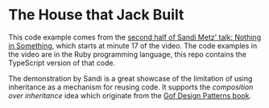 # The House that Jack Built

This code example comes from the [second half of Sandi Metz' talk: Nothing in Something](https://www.youtube.com/watch?v=29MAL8pJImQ&start=1022), which starts at minute 17 of the video.
The code examples in the video are in the Ruby programming language, this repo contains
the TypeScript version of that code.

The demonstration by Sandi is a great showcase of the limitation of using inheritance
as a mechanism for reusing code. It supports the *composition over inheritance* idea
which originate from the [Gof Design Patterns book](https://www.amazon.com/Design-Patterns-Elements-Reusable-Object-Oriented/dp/0201633612).